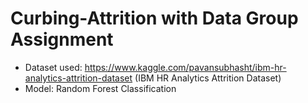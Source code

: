 # Curbing-Attrition with Data Group Assignment
- Dataset used: https://www.kaggle.com/pavansubhasht/ibm-hr-analytics-attrition-dataset (IBM HR Analytics Attrition Dataset)
- Model: Random Forest Classification
